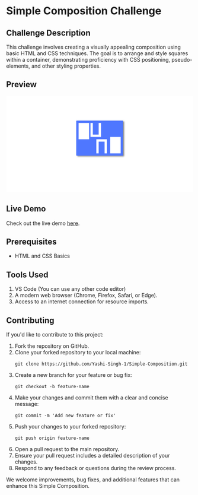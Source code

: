 <h1>Simple Composition Challenge</h1>

<h2>Challenge Description</h2>

<p>This challenge involves creating a visually appealing composition using basic HTML and CSS techniques. The goal is to arrange and style squares within a container, demonstrating proficiency with CSS positioning, pseudo-elements, and other styling properties.</p>

<h2>Preview</h2>

<img src="Preview.png" alt="Ring Ring Preview">

<h2>Live Demo</h2>

<p>Check out the live demo <a href="https://codepen.io/Yashi-Singh/pen/bGPbLdR">here</a>.</p>

<h2>Prerequisites</h2>

<ul>
    <li>HTML and CSS Basics</li>
</ul>

<h2>Tools Used</h2>

<ol>
    <li>VS Code (You can use any other code editor)</li>
    <li>A modern web browser (Chrome, Firefox, Safari, or Edge).</li>
    <li>Access to an internet connection for resource imports.</li>
</ol>

<h2>Contributing</h2>

<p>If you'd like to contribute to this project:</p>

<ol>
    <li>Fork the repository on GitHub.</li>
    <li>Clone your forked repository to your local machine:</li>
    <pre><code>git clone https://github.com/Yashi-Singh-1/Simple-Composition.git</code></pre>
    <li>Create a new branch for your feature or bug fix:</li>
    <pre><code>git checkout -b feature-name</code></pre>
    <li>Make your changes and commit them with a clear and concise message:</li>
    <pre><code>git commit -m 'Add new feature or fix'</code></pre>
    <li>Push your changes to your forked repository:</li>
    <pre><code>git push origin feature-name</code></pre>
    <li>Open a pull request to the main repository.</li>
    <li>Ensure your pull request includes a detailed description of your changes.</li>
    <li>Respond to any feedback or questions during the review process.</li>
</ol>

<p>We welcome improvements, bug fixes, and additional features that can enhance this Simple Composition.</p>
